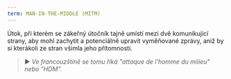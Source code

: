 ```yaml
---
term: MAN-IN-THE-MIDDLE (MITM)
---
```


Útok, při kterém se zákeřný útočník tajně umístí mezi dvě komunikující strany, aby mohl zachytit a potenciálně upravit vyměňované zprávy, aniž by si kterákoli ze stran všimla jeho přítomnosti.

> ► *Ve francouzštině se tomu říká "attaque de l'homme du milieu" nebo "HDM".*